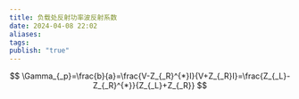 ```yaml
---
title: 负载处反射功率波反射系数
date: 2024-04-08 22:02
aliases: 
tags: 
publish: "true"
---
```

$$
\Gamma_{_p}=\frac{b}{a}=\frac{V-Z_{_R}^{*}I}{V+Z_{_R}I}=\frac{Z_{_L}-Z_{_R}^{*}}{Z_{_L}+Z_{_R}}
$$
